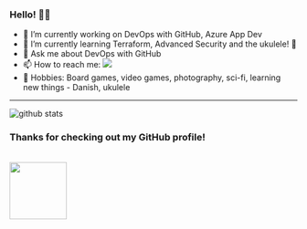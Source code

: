 ### Hello! 🐱‍👤

- 🔭 I’m currently working on DevOps with GitHub, Azure App Dev
- 🌱 I’m currently learning Terraform, Advanced Security and the ukulele! 🎸
- 💬 Ask me about DevOps with GitHub
- 📫 How to reach me: [![](https://img.shields.io/badge/LinkedIn-charlene--mckeown-blue)](https://www.linkedin.com/in/charlenemckeown/)
- 🎲 Hobbies: Board games, video games, photography, sci-fi, learning new things - Danish, ukulele

---------------------------------------------------------------------------------------------------------------------------------------------------------------------------------

![github stats](https://github-readme-stats.vercel.app/api?username=charlenemckeown&show_icons=true)

### Thanks for checking out my GitHub profile!

<br>

<img src="https://octodex.github.com/images/daftpunktocat-guy.gif" width=100>
